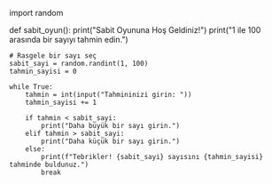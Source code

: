 

import random

def sabit_oyun():
    print("Sabit Oyununa Hoş Geldiniz!")
    print("1 ile 100 arasında bir sayıyı tahmin edin.")
    
    # Rasgele bir sayı seç
    sabit_sayi = random.randint(1, 100)
    tahmin_sayisi = 0
    
    while True:
        tahmin = int(input("Tahmininizi girin: "))
        tahmin_sayisi += 1
        
        if tahmin < sabit_sayi:
            print("Daha büyük bir sayı girin.")
        elif tahmin > sabit_sayi:
            print("Daha küçük bir sayı girin.")
        else:
            print(f"Tebrikler! {sabit_sayi} sayısını {tahmin_sayisi} tahminde buldunuz.")
            break
